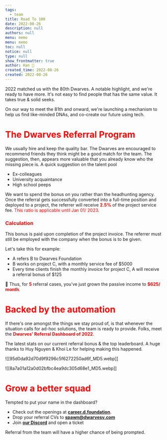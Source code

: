 ```yaml
---
tags: 
  - team
title: Road To 100
date: 2022-08-26
description: null
authors: null
menu: memo
menu: memo
toc: null
notice: null
type: null
show_frontmatter: true
author: Han 🐸
created_time: 2022-08-26
created: 2022-08-26
---
```


2022 matched us with the 80th Dwarves. A notable highlight, and we're ready to have more. It's not easy to find people that has the same value. It takes true & solid seeks.

On our way to meet the 81th and onward, we're launching a mechanism to help us find like-minded DNAs, and co-create our future using tech.

# <span style='color:red'>The Dwarves Referral Program</span>

We usually hire and keep the quality bar. The Dwarves are encouraged to recommend friends they think might be a good match for the team. The suggestion, then, appears more valuable that you already know who the missing piece is. A quick suggestion on the talent pool

* Ex-colleagues
* University acquaintance
* High school peeps

We want to spend the bonus on you rather than the headhunting agency. Once the referral gets successfully converted into a full-time position and deployed to a project, the referrer will receive <span style='color:red'>**2.5%**</span> of the project service fee. <span style='color:red'>This ratio is applicable until Jan 01/ 2023</span>.

### <span style='color:red'>Calculation</span>

This bonus is paid upon completion of the project invoice. The referrer must still be employed with the company when the bonus is to be given.

Let's take this for example:

* A refers B to Dwarves Foundation
* B works on project C, with a monthly service fee of $5000
* Every time clients finish the monthly invoice for project C, A will receive a referral bonus of $125

📍 Thus, for <span style='color:red'>**5**</span> referral cases, you’ve just grown the passive income to <span style='color:red'>**$625/ month**</span>.

# <span style='color:red'>Backed by the automation</span>

If there's one amongst the things we stay proud of, is that whenever the situation calls for ad-hoc solutions, the team is ready to provide. Folks, meet the <span style='color:red'>**Dwarves' Referral Dashboard of 2022**</span>.

The latest stats on our current referral bonus & the top leaderboard. A huge thanks to Huy Nguyen & Khoi Le for helping making this happened. 


![[95d0da92d70d9f9296c5f6272250ad6f_MD5.webp]]

![[8a7a01a12a0d02bfbc4ea9dc305d68e1_MD5.webp]]

# <span style='color:red'>Grow a better squad</span>

Tempted to put your name in the dashboard?

* Check out the openings at <span style='color:red'>**[career.d.foundation](https://careers.d.foundation/)**</span><span style='color:red'>**.**</span>
* Drop your referral CVs to <span style='color:red'>**[spawn@dwarvesv.com](mailto:spawn@dwarvesv.com)**</span>
* Join <span style='color:red'>**[our Discord](https://discord.gg/dwarvesv)**</span> and open a ticket

Referral from the team will have a higher chance of being prompted.
